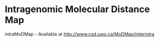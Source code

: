 Intragenomic Molecular Distance Map
===========

intraMoDMap - Available at http://www.csd.uwo.ca/MoDMap/interintra
